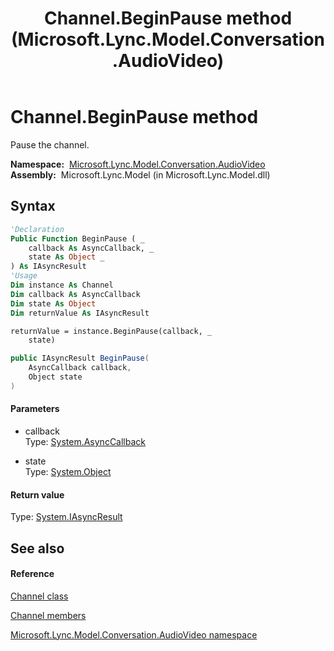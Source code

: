 ﻿---
title: Channel.BeginPause method  (Microsoft.Lync.Model.Conversation.AudioVideo)
TOCTitle: 'BeginPause method '
ms:assetid: M:Microsoft.Lync.Model.Conversation.AudioVideo.Channel.BeginPause(System.AsyncCallback,System.Object)_DI_3_UC_OCS14MrefLyncWPF
ms:mtpsurl: https://msdn.microsoft.com/en-us/library/microsoft.lync.model.conversation.audiovideo.channel.beginpause(v=office.15)
ms:contentKeyID: 48596716
ms.date: 07/28/2014
mtps_version: v=office.15
f1_keywords:
- Microsoft.Lync.Model.Conversation.AudioVideo.Channel.BeginPause
dev_langs:
- CSharp
- JScript
- VB
- other
---

# Channel.BeginPause method

Pause the channel.

**Namespace:**  [Microsoft.Lync.Model.Conversation.AudioVideo](microsoft-lync-model-conversation-audiovideo-namespace_2.md)  
**Assembly:**  Microsoft.Lync.Model (in Microsoft.Lync.Model.dll)

## Syntax

``` vb
'Declaration
Public Function BeginPause ( _
    callback As AsyncCallback, _
    state As Object _
) As IAsyncResult
'Usage
Dim instance As Channel
Dim callback As AsyncCallback
Dim state As Object
Dim returnValue As IAsyncResult

returnValue = instance.BeginPause(callback, _
    state)
```

``` csharp
public IAsyncResult BeginPause(
    AsyncCallback callback,
    Object state
)
```

#### Parameters

  - callback  
    Type: [System.AsyncCallback](http://msdn2.microsoft.com/en-us/library/ckbe7yh5)  

<!-- end list -->

  - state  
    Type: [System.Object](http://msdn2.microsoft.com/en-us/library/e5kfa45b)  

#### Return value

Type: [System.IAsyncResult](http://msdn2.microsoft.com/en-us/library/ft8a6455)  

## See also

#### Reference

[Channel class](channel-class-microsoft-lync-model-conversation-audiovideo_2.md)

[Channel members](channel-members-microsoft-lync-model-conversation-audiovideo_2.md)

[Microsoft.Lync.Model.Conversation.AudioVideo namespace](microsoft-lync-model-conversation-audiovideo-namespace_2.md)

